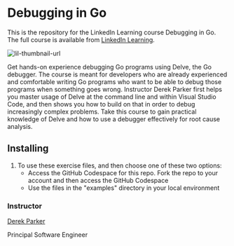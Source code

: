 # Debugging in Go
This is the repository for the LinkedIn Learning course Debugging in Go. The full course is available from [LinkedIn Learning][lil-course-url].

![lil-thumbnail-url]

Get hands-on experience debugging Go programs using Delve, the Go debugger. The course is meant for developers who are already experienced and comfortable writing Go programs who want to be able to debug those programs when something goes wrong. Instructor Derek Parker first helps you master usage of Delve at the command line and within Visual Studio Code, and then shows you how to build on that in order to debug increasingly complex problems. Take this course to gain practical knowledge of Delve and how to use a debugger effectively for root cause analysis.

## Installing
1. To use these exercise files,  and then choose one of these two options:
	- Access the GitHub Codespace for this repo. Fork the repo to your account and then access the GitHub Codespace
	- Use the files in the "examples" directory in your local environment

### Instructor

[Derek Parker](https://www.linkedin.com/learning/instructors/derek-parker?u=104)


Principal Software Engineer
                            


[0]: # (Replace these placeholder URLs with actual course URLs)

[lil-course-url]: https://www.linkedin.com/learning/debugging-in-go
[lil-thumbnail-url]: https://media.licdn.com/dms/image/D560DAQG2T0I2rmmpjQ/learning-public-crop_675_1200/0/1717448440239?e=2147483647&v=beta&t=G37wF0oJTYyM29sGslx9mk5hhVzWU_9gI5LTVev-ock

